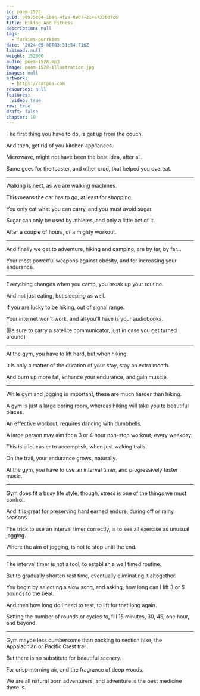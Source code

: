 ```yaml
---
id: poem-1528
guid: b8975c04-10a6-4f2a-89d7-214a733b07c6
title: Hiking And Fitness
description: null
tags:
  - furkies-purrkies
date: '2024-05-08T03:31:54.716Z'
lastmod: null
weight: 152800
audio: poem-1528.mp3
image: poem-1528-illustration.jpg
images: null
artwork:
  - https://catpea.com
resources: null
features:
  video: true
raw: true
draft: false
chapter: 10
---
```


The first thing you have to do,
is get up from the couch.

And then,
get rid of you kitchen appliances.

Microwave,
might not have been the best idea, after all.

Same goes for the toaster,
and other crud, that helped you overeat.

---

Walking is next,
as we are walking machines.

This means the car has to go,
at least for shopping.

You only eat what you can carry,
and you must avoid sugar.

Sugar can only be used by athletes,
and only a little bot of it.

After a couple of hours,
of a mighty workout.

---

And finally we get to adventure,
hiking and camping, are by far, by far...

Your most powerful weapons against obesity,
and for increasing your endurance.

---

Everything changes when you camp,
you break up your routine.

And not just eating,
but sleeping as well.

If you are lucky to be hiking,
out of signal range.

Your internet won't work,
and all you'll have is your audiobooks.

(Be sure to carry a satellite communicator,
just in case you get turned around)

---

At the gym, you have to lift hard,
but when hiking.

It is only a matter of the duration of your stay,
stay an extra month.

And burn up more fat,
enhance your endurance, and gain muscle.

---

While gym and jogging is important,
these are much harder than hiking.

A gym is just a large boring room,
whereas hiking will take you to beautiful places.

An effective workout,
requires dancing with dumbbells.

A large person may aim for a 3 or 4 hour
non-stop workout, every weekday.

This is a lot easier to accomplish,
when just waking trails.

On the trail, your endurance grows,
naturally.

At the gym, you have to use an interval timer,
and progressively faster music.

---

Gym does fit a busy life style,
though, stress is one of the things we must control.

And it is great for preserving hard earned endure,
during off or rainy seasons.

The trick to use an interval timer correctly,
is to see all exercise as unusual jogging.

Where the aim of jogging,
is not to stop until the end.

---

The interval timer is not a tool,
to establish a well timed routine.

But to gradually shorten rest time,
eventually eliminating it altogether.

You begin by selecting a slow song, and asking,
how long can I lift 3 or 5 pounds to the beat.

And then how long do I need to rest,
to lift for that long again.

Setting the number of rounds or cycles to,
fill 15 minutes, 30, 45, one hour, and beyond.

---

Gym maybe less cumbersome than packing to section hike,
the Appalachian or Pacific Crest trail.

But there is no substitute
for beautiful scenery.

For crisp morning air,
and the fragrance of deep woods.

We are all natural born adventurers,
and adventure is the best medicine there is.
